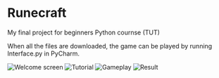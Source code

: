 # Runecraft
My final project for beginners Python cournse (TUT)

When all the files are downloaded, the game can be played by running Interface.py in PyCharm.

![Welcome screen](http://image.prntscr.com/image/c4374ef172fc48909bf116d120090185.png)
![Tutorial](http://image.prntscr.com/image/634ab8c143ce453da2abbbe76bdfb6b1.png)
![Gameplay](http://image.prntscr.com/image/7d03e0e312ad487b9f6400a04292cc00.png)
![Result](http://image.prntscr.com/image/041ee31a2b9145b68cd99a36bf945f09.png)
